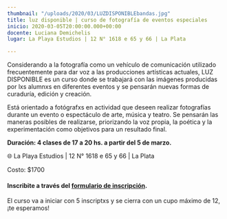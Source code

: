 ```yaml
---
thumbnail: "/uploads/2020/03/LUZDISPONIBLEbandas.jpg"
title: luz disponible | curso de fotografía de eventos especiales
inicio: 2020-03-05T20:00:00.000+00:00
docente: Luciana Demichelis
lugar: La Playa Estudios | 12 N° 1618 e 65 y 66 | La Plata

---
```

Considerando a la fotografía como un vehículo de comunicación utilizado frecuentemente para dar voz a las producciones artísticas actuales, LUZ DISPONIBLE es un curso donde se trabajará con las imágenes producidas por lxs alumnxs en diferentes eventos y se pensarán nuevas formas de curaduría, edición y creación.

Está orientado a fotógrafxs en actividad que deseen realizar fotografías durante un evento o espectáculo de arte, música y teatro. Se pensarán las maneras posibles de realizarse, priorizando la voz propia, la poética y la experimentación como objetivos para un resultado final.

**Duración: 4 clases de 17 a 20 hs. a partir del 5 de marzo.**

🌐 La Playa Estudios | 12 N° 1618 e 65 y 66 | La Plata

Costo: $1700

#### **Inscribite a través del** [**formulario de inscripción**](https://forms.gle/gaTQHfExsLHRY4Rr8 "formulario de inscripción")**.**

El curso va a iniciar con 5 inscriptxs y se cierra con un cupo máximo de 12, ¡te esperamos!